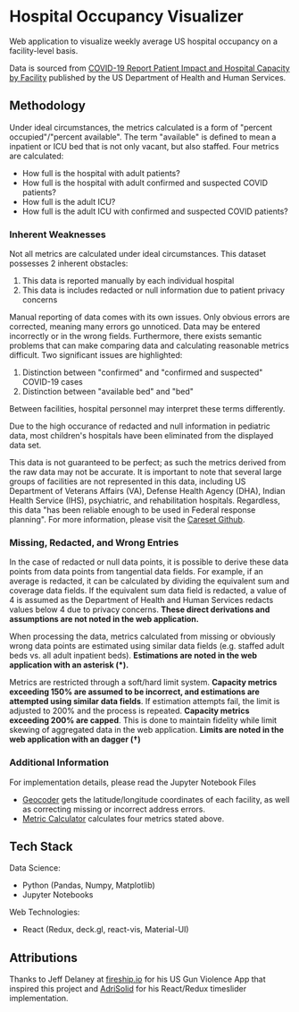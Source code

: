 # Hospital Occupancy Visualizer

Web application to visualize weekly average US hospital occupancy on a facility-level basis.

Data is sourced from [COVID-19 Report Patient Impact and Hospital Capacity by Facility](https://healthdata.gov/dataset/covid-19-reported-patient-impact-and-hospital-capacity-facility) published by the US Department of Health and Human Services.

## Methodology

Under ideal circumstances, the metrics calculated is a form of "percent occupied"/"percent available". The term "available" is defined to mean a inpatient or ICU bed that is not only vacant, but also staffed. Four metrics are calculated:
- How full is the hospital with adult patients?
- How full is the hospital with adult confirmed and suspected COVID patients?
- How full is the adult ICU?
- How full is the adult ICU with confirmed and suspected COVID patients?

### Inherent Weaknesses

Not all metrics are calculated under ideal circumstances. This dataset possesses 2 inherent obstacles:
1. This data is reported manually by each individual hospital
2. This data is includes redacted or null information due to patient privacy concerns

Manual reporting of data comes with its own issues. Only obvious errors are corrected, meaning many errors go unnoticed. Data may be entered incorrectly or in the wrong fields. Furthermore, there exists semantic problems that can make comparing data and calculating reasonable metrics difficult. Two significant issues are highlighted:

1. Distinction between "confirmed" and "confirmed and suspected" COVID-19 cases
2. Distinction between "available bed" and "bed"

Between facilities, hospital personnel may interpret these terms differently. 

Due to the high occurance of redacted and null information in pediatric data, most children's hospitals have been eliminated from the displayed data set.

This data is not guaranteed to be perfect; as such the metrics derived from the raw data may not be accurate. It is important to note that several large groups of facilities are not represented in this data, including US Department of Veterans Affairs (VA), Defense Health Agency (DHA), Indian Health Service (IHS), psychiatric, and rehabilitation hospitals. Regardless, this data "has been reliable enough to be used in Federal response planning". For more information, please visit the [Careset Github]("https://github.com/CareSet/COVID_Hospital_PUF").

### Missing, Redacted, and Wrong Entries

In the case of redacted or null data points, it is possible to derive these data points from data points from tangential data fields. For example, if an average is redacted, it can be calculated by dividing the equivalent sum and coverage data fields. If the equivalent sum data field is redacted, a value of 4 is assumed as the Department of Health and Human Services redacts values below 4 due to privacy concerns. **These direct derivations and assumptions are not noted in the web application.**

When processing the data, metrics calculated from missing or obviously wrong data points are estimated using similar data fields (e.g. staffed adult beds vs. all adult inpatient beds). **Estimations are noted in the web application with an asterisk (*).** 

Metrics are restricted through a soft/hard limit system. **Capacity metrics exceeding 150% are assumed to be incorrect, and estimations are attempted using similar data fields**. If estimation attempts fail, the limit is adjusted to 200% and the process is repeated. **Capacity metrics exceeding 200% are capped**. This is done to maintain fidelity while limit skewing of aggregated data in the web application. **Limits are noted in the web application with an dagger (†)**

### Additional Information

For implementation details, please read the Jupyter Notebook Files
- [Geocoder](https://github.com/sanders-li/hovis/blob/master/hospital_data_geocoder.ipynb) gets the latitude/longitude coordinates of each facility, as well as correcting missing or incorrect address errors.
- [Metric Calculator](https://github.com/sanders-li/hovis/blob/master/hospital_dataset_metric_calculation.ipynb) calculates four metrics stated above.

## Tech Stack

Data Science:
- Python (Pandas, Numpy, Matplotlib)
- Jupyter Notebooks

Web Technologies:
- React (Redux, deck.gl, react-vis, Material-UI)

## Attributions
Thanks to Jeff Delaney at [fireship.io](https://fireship.io/) for his US Gun Violence App that inspired this project and [AdriSolid](https://github.com/AdriSolid) for his React/Redux timeslider implementation.